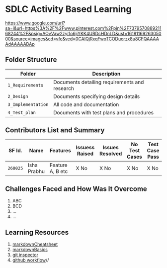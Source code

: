 # SDLC Activity Based Learning
https://www.google.com/url?sa=i&url=https%3A%2F%2Fwww.pinterest.com%2Fpin%2F737957088921168244%2F&psig=AOvVaw2zyi1o6jiYKK4URDcHDnLD&ust=1618116926305000&source=images&cd=vfe&ved=0CAIQjRxqFwoTCODuorzx8u8CFQAAAAAdAAAAABAp







## Folder Structure
Folder             | Description
-------------------| -----------------------------------------
`1_Requirements`   | Documents detailing requirements and research
`2_Design`         | Documents specifying design details
`3_Implementation` | All code and documentation
`4_Test_plan`      | Documents with test plans and procedures

## Contributors List and Summary

SF Id. |  Name   |    Features    | Issuess Raised |Issues Resolved|No Test Cases|Test Case Pass
-------|---------|----------------|----------------|---------------|-------------|--------------
`260025` | Isha Prabhu  | Feature A, B etc    | X No     | X No   |X No   |X No     
   

## Challenges Faced and How Was It Overcome

1. ABC
2. BCD
3. ...
4. ...

## Learning Resources
1. [markdownCheatsheet](https://github.com/adam-p/markdown-here/wiki/Markdown-Cheatsheet)
2. [markdownBasics](https://guides.github.com/features/mastering-markdown/)
3. [git inspector](https://github.com/ejwa/gitinspector.git)
4. [github workflow](https://docs.github.com/en/actions/learn-github-action)//

